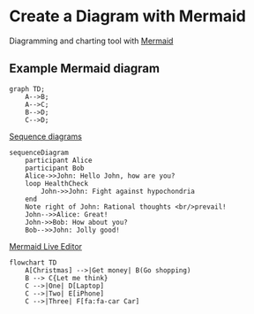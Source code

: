 # Create a Diagram with Mermaid

Diagramming and charting tool with [Mermaid](https://mermaid.js.org/)

## Example Mermaid diagram

```mermaid
graph TD;
    A-->B;
    A-->C;
    B-->D;
    C-->D;
```
[Sequence diagrams](https://mermaid.js.org/syntax/sequenceDiagram.html)

```mermaid
sequenceDiagram
    participant Alice
    participant Bob
    Alice->>John: Hello John, how are you?
    loop HealthCheck
        John->>John: Fight against hypochondria
    end
    Note right of John: Rational thoughts <br/>prevail!
    John-->>Alice: Great!
    John->>Bob: How about you?
    Bob-->>John: Jolly good!
```

[Mermaid Live Editor](https://mermaid.live/edit)

```mermaid
flowchart TD
    A[Christmas] -->|Get money| B(Go shopping)
    B --> C{Let me think}
    C -->|One| D[Laptop]
    C -->|Two| E[iPhone]
    C -->|Three| F[fa:fa-car Car]
```